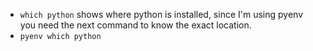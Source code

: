 - `which python` shows where python is installed, since I'm using pyenv you need the next command to know the exact location.
- `pyenv which python` 